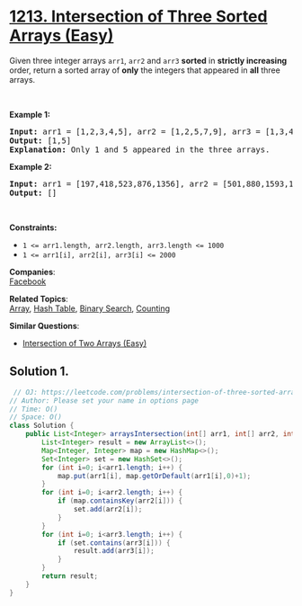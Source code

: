 # [1213. Intersection of Three Sorted Arrays (Easy)](https://leetcode.com/problems/intersection-of-three-sorted-arrays/)

<p>Given three integer arrays <code>arr1</code>, <code>arr2</code> and <code>arr3</code>&nbsp;<strong>sorted</strong> in <strong>strictly increasing</strong> order, return a sorted array of <strong>only</strong>&nbsp;the&nbsp;integers that appeared in <strong>all</strong> three arrays.</p>

<p>&nbsp;</p>
<p><strong>Example 1:</strong></p>

<pre><strong>Input:</strong> arr1 = [1,2,3,4,5], arr2 = [1,2,5,7,9], arr3 = [1,3,4,5,8]
<strong>Output:</strong> [1,5]
<strong>Explanation: </strong>Only 1 and 5 appeared in the three arrays.
</pre>

<p><strong>Example 2:</strong></p>

<pre><strong>Input:</strong> arr1 = [197,418,523,876,1356], arr2 = [501,880,1593,1710,1870], arr3 = [521,682,1337,1395,1764]
<strong>Output:</strong> []
</pre>

<p>&nbsp;</p>
<p><strong>Constraints:</strong></p>

<ul>
	<li><code>1 &lt;= arr1.length, arr2.length, arr3.length &lt;= 1000</code></li>
	<li><code>1 &lt;= arr1[i], arr2[i], arr3[i] &lt;= 2000</code></li>
</ul>

**Companies**:  
[Facebook](https://leetcode.com/company/facebook)

**Related Topics**:  
[Array](https://leetcode.com/tag/array/), [Hash Table](https://leetcode.com/tag/hash-table/), [Binary Search](https://leetcode.com/tag/binary-search/), [Counting](https://leetcode.com/tag/counting/)

**Similar Questions**:

- [Intersection of Two Arrays (Easy)](https://leetcode.com/problems/intersection-of-two-arrays/)

## Solution 1.

```java
 // OJ: https://leetcode.com/problems/intersection-of-three-sorted-arrays/
// Author: Please set your name in options page
// Time: O()
// Space: O()
class Solution {
    public List<Integer> arraysIntersection(int[] arr1, int[] arr2, int[] arr3) {
        List<Integer> result = new ArrayList<>();
        Map<Integer, Integer> map = new HashMap<>();
        Set<Integer> set = new HashSet<>();
        for (int i=0; i<arr1.length; i++) {
            map.put(arr1[i], map.getOrDefault(arr1[i],0)+1);
        }
        for (int i=0; i<arr2.length; i++) {
            if (map.containsKey(arr2[i])) {
                set.add(arr2[i]);
            }
        }
        for (int i=0; i<arr3.length; i++) {
            if (set.contains(arr3[i])) {
                result.add(arr3[i]);
            }
        }
        return result;
    }
}

```
